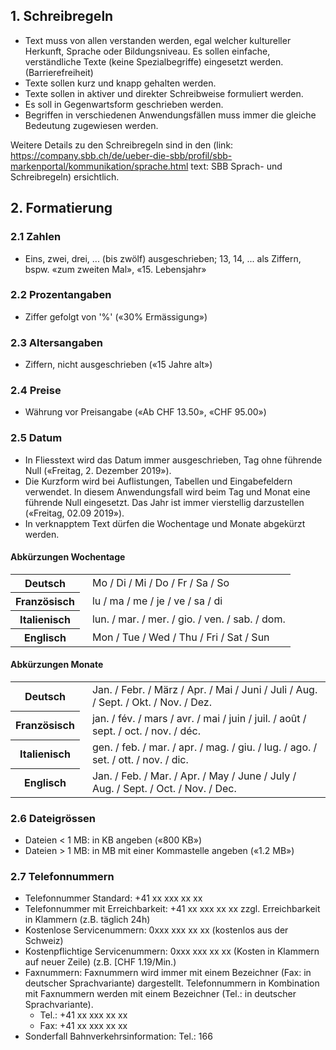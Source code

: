 ## 1. Schreibregeln
* Text muss von allen verstanden werden, egal welcher kultureller Herkunft, Sprache oder Bildungsniveau. Es sollen einfache, verständliche Texte (keine Spezialbegriffe) eingesetzt werden. (Barrierefreiheit)
* Texte sollen kurz und knapp gehalten werden.
* Texte sollen in aktiver und direkter Schreibweise formuliert werden.
* Es soll in Gegenwartsform geschrieben werden.
* Begriffen in verschiedenen Anwendungsfällen muss immer die gleiche Bedeutung zugewiesen werden.

Weitere Details zu den Schreibregeln sind in den (link: https://company.sbb.ch/de/ueber-die-sbb/profil/sbb-markenportal/kommunikation/sprache.html text: SBB Sprach- und Schreibregeln) ersichtlich.

## 2. Formatierung
### 2.1 Zahlen
* Eins, zwei, drei, ... (bis zwölf) ausgeschrieben; 13, 14, ... als Ziffern, bspw. «zum zweiten Mal», «15. Lebensjahr»

### 2.2 Prozentangaben
* Ziffer gefolgt von '%' («30% Ermässigung»)

### 2.3 Altersangaben 
* Ziffern, nicht ausgeschrieben («15 Jahre alt»)

### 2.4 Preise
* Währung vor Preisangabe («Ab CHF 13.50», «CHF 95.00»)

### 2.5 Datum
* In Fliesstext wird das Datum immer ausgeschrieben, Tag ohne führende Null («Freitag, 2. Dezember 2019»).
* Die Kurzform wird bei Auflistungen, Tabellen und Eingabefeldern verwendet. In diesem Anwendungsfall wird beim Tag und Monat eine führende Null eingesetzt. Das Jahr ist immer vierstellig darzustellen («Freitag, 02.09 2019»).
* In verknapptem Text dürfen die Wochentage und Monate abgekürzt werden.

#### Abkürzungen Wochentage

<table>
		<tr>
		<th>Deutsch</th>
		<td style="padding-left:20px">Mo / Di / Mi / Do / Fr / Sa / So</td>
		</tr>
		<tr>
		<th>Französisch</th>
		<td style="padding-left:20px">lu / ma / me / je / ve / sa / di</td>
		</tr>
		<tr>
		<th>Italienisch</th>
		<td style="padding-left:20px">lun. / mar. / mer. / gio. / ven. / sab. / dom.</td>
		</tr>
		<tr>
		<th>Englisch</th>
		<td style="padding-left:20px">Mon / Tue / Wed / Thu / Fri / Sat / Sun</td>
		</tr>
	</table>

#### Abkürzungen Monate
<table>
		<tr>
		<th>Deutsch</th>
		<td style="padding-left:20px">Jan. / Febr. / März / Apr. / Mai / Juni / Juli / Aug. / Sept. / Okt. / Nov. / Dez.</td>
		</tr>
		<tr>
		<th>Französisch</th>
		<td style="padding-left:20px">jan. / fév. / mars / avr. / mai / juin / juil. / août / sept. / oct. / nov. / déc.</td>
		</tr>
		<tr>
		<th>Italienisch</th>
		<td style="padding-left:20px">gen. / feb. / mar. / apr. / mag. / giu. / lug. / ago. / set. / ott. / nov. / dic.</td>
		</tr>
		<tr>
		<th>Englisch</th>
		<td style="padding-left:20px">Jan. / Feb. / Mar. / Apr. / May / June / July / Aug. / Sept. / Oct. / Nov. / Dec.</td>
		</tr>
		<tr>
		</tr>
	</table>

### 2.6 Dateigrössen
* Dateien  < 1 MB: in KB angeben («800 KB»)
* Dateien  > 1 MB: in MB mit einer Kommastelle angeben («1.2 MB»)

### 2.7 Telefonnummern
* Telefonnummer Standard: +41 xx xxx xx xx
* Telefonnummer mit Erreichbarkeit: +41 xx xxx xx xx zzgl. Erreichbarkeit in Klammern (z.B. täglich 24h)
* Kostenlose Servicenummern: 0xxx xxx xx xx (kostenlos aus der Schweiz)
* Kostenpflichtige Servicenummern: 0xxx xxx xx xx (Kosten in Klammern auf neuer Zeile) (z.B. [CHF 1.19/Min.)
* Faxnummern: Faxnummern wird immer mit einem Bezeichner (Fax: in deutscher Sprachvariante) dargestellt. Telefonnummern in Kombination mit Faxnummern werden mit einem Bezeichner (Tel.: in deutscher Sprachvariante).
    * Tel.: +41 xx xxx xx xx 
    * Fax: +41 xx xxx xx xx 
* Sonderfall Bahnverkehrsinformation: Tel.: 166
